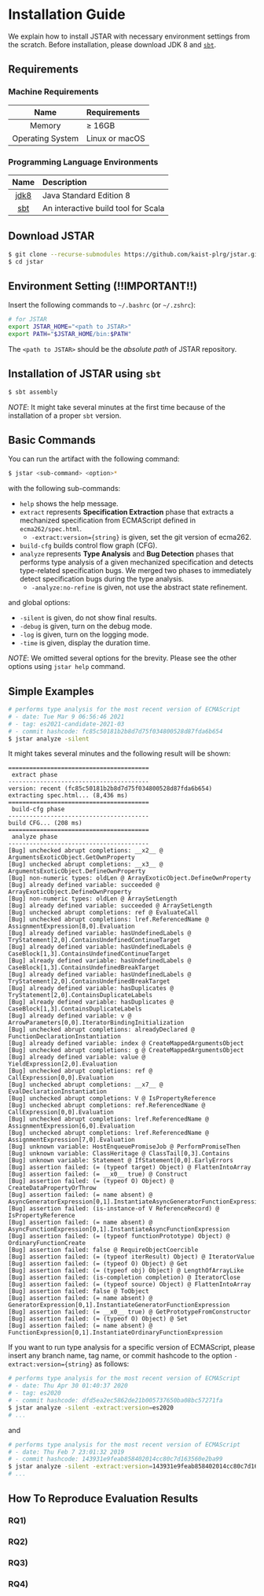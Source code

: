 # Installation Guide

We explain how to install JSTAR with necessary environment settings from the
scratch.  Before installation, please download JDK 8 and
[`sbt`](https://www.scala-sbt.org/1.x/docs/Installing-sbt-on-Linux.html).

## Requirements

### Machine Requirements
| Name              | Requirements   |
|:-----------------:|:---------------|
| Memory            | ≥ 16GB         |
| Operating System  | Linux or macOS |

### Programming Language Environments
| Name                                                        | Description                          |
|:-----------------------------------------------------------:|:-------------------------------------|
| [jdk8](https://www.oracle.com/java/technologies/java8.html) | Java Standard Edition 8              |
| [sbt](https://www.scala-sbt.org/)                           | An interactive build tool for Scala |


## Download JSTAR
```bash
$ git clone --recurse-submodules https://github.com/kaist-plrg/jstar.git
$ cd jstar
```


## Environment Setting (!!IMPORTANT!!)

Insert the following commands to `~/.bashrc` (or `~/.zshrc`):
```bash
# for JSTAR
export JSTAR_HOME="<path to JSTAR>"
export PATH="$JSTAR_HOME/bin:$PATH"
```
The `<path to JSTAR>` should be the _absolute path_ of JSTAR repository.


## Installation of JSTAR using `sbt`
```bash
$ sbt assembly
```

_NOTE_: It might take several minutes at the first time because of the
installation of a proper `sbt` version.


## Basic Commands

You can run the artifact with the following command:
```bash
$ jstar <sub-command> <option>*
```
with the following sub-commands:
- `help` shows the help message.
- `extract` represents **Specification Extraction** phase that extracts a
  mechanized specification from ECMAScript defined in `ecma262/spec.html`.
  - `-extract:version={string}` is given, set the git version of ecma262.
- `build-cfg` builds control flow graph (CFG).
- `analyze` represents **Type Analysis** and **Bug Detection** phases that
  performs type analysis of a given mechanized specification and detects
  type-related specification bugs. We merged two phases to immediately detect
  specification bugs during the type analysis.
  - `-analyze:no-refine` is given, not use the abstract state refinement.

and global options:
- `-silent` is given, do not show final results.
- `-debug` is given, turn on the debug mode.
- `-log` is given, turn on the logging mode.
- `-time` is given, display the duration time.

_NOTE_: We omitted several options for the brevity. Please see the other
options using `jstar help` command.

## Simple Examples
```bash
# performs type analysis for the most recent version of ECMAScript
# - date: Tue Mar 9 06:56:46 2021
# - tag: es2021-candidate-2021-03
# - commit hashcode: fc85c50181b2b8d7d75f034800528d87fda6b654
$ jstar analyze -silent
```
It might takes several minutes and the following result will be shown:
```
========================================
 extract phase
----------------------------------------
version: recent (fc85c50181b2b8d7d75f034800528d87fda6b654)
extracting spec.html... (8,436 ms)
========================================
 build-cfg phase
----------------------------------------
build CFG... (208 ms)
========================================
 analyze phase
----------------------------------------
[Bug] unchecked abrupt completions: __x2__ @ ArgumentsExoticObject.GetOwnProperty
[Bug] unchecked abrupt completions: __x3__ @ ArgumentsExoticObject.DefineOwnProperty
[Bug] non-numeric types: oldLen @ ArrayExoticObject.DefineOwnProperty
[Bug] already defined variable: succeeded @ ArrayExoticObject.DefineOwnProperty
[Bug] non-numeric types: oldLen @ ArraySetLength
[Bug] already defined variable: succeeded @ ArraySetLength
[Bug] unchecked abrupt completions: ref @ EvaluateCall
[Bug] unchecked abrupt completions: lref.ReferencedName @ AssignmentExpression[8,0].Evaluation
[Bug] already defined variable: hasUndefinedLabels @ TryStatement[2,0].ContainsUndefinedContinueTarget
[Bug] already defined variable: hasUndefinedLabels @ CaseBlock[1,3].ContainsUndefinedContinueTarget
[Bug] already defined variable: hasUndefinedLabels @ CaseBlock[1,3].ContainsUndefinedBreakTarget
[Bug] already defined variable: hasUndefinedLabels @ TryStatement[2,0].ContainsUndefinedBreakTarget
[Bug] already defined variable: hasDuplicates @ TryStatement[2,0].ContainsDuplicateLabels
[Bug] already defined variable: hasDuplicates @ CaseBlock[1,3].ContainsDuplicateLabels
[Bug] already defined variable: v @ ArrowParameters[0,0].IteratorBindingInitialization
[Bug] unchecked abrupt completions: alreadyDeclared @ FunctionDeclarationInstantiation
[Bug] already defined variable: index @ CreateMappedArgumentsObject
[Bug] unchecked abrupt completions: g @ CreateMappedArgumentsObject
[Bug] already defined variable: value @ YieldExpression[2,0].Evaluation
[Bug] unchecked abrupt completions: ref @ CallExpression[0,0].Evaluation
[Bug] unchecked abrupt completions: __x7__ @ EvalDeclarationInstantiation
[Bug] unchecked abrupt completions: V @ IsPropertyReference
[Bug] unchecked abrupt completions: ref.ReferencedName @ CallExpression[0,0].Evaluation
[Bug] unchecked abrupt completions: lref.ReferencedName @ AssignmentExpression[6,0].Evaluation
[Bug] unchecked abrupt completions: lref.ReferencedName @ AssignmentExpression[7,0].Evaluation
[Bug] unknown variable: HostEnqueuePromiseJob @ PerformPromiseThen
[Bug] unknown variable: ClassHeritage @ ClassTail[0,3].Contains
[Bug] unknown variable: Statement @ IfStatement[0,0].EarlyErrors
[Bug] assertion failed: (= (typeof target) Object) @ FlattenIntoArray
[Bug] assertion failed: (= __x0__ true) @ Construct
[Bug] assertion failed: (= (typeof O) Object) @ CreateDataPropertyOrThrow
[Bug] assertion failed: (= name absent) @ AsyncGeneratorExpression[0,1].InstantiateAsyncGeneratorFunctionExpression
[Bug] assertion failed: (is-instance-of V ReferenceRecord) @ IsPropertyReference
[Bug] assertion failed: (= name absent) @ AsyncFunctionExpression[0,1].InstantiateAsyncFunctionExpression
[Bug] assertion failed: (= (typeof functionPrototype) Object) @ OrdinaryFunctionCreate
[Bug] assertion failed: false @ RequireObjectCoercible
[Bug] assertion failed: (= (typeof iterResult) Object) @ IteratorValue
[Bug] assertion failed: (= (typeof O) Object) @ Get
[Bug] assertion failed: (= (typeof obj) Object) @ LengthOfArrayLike
[Bug] assertion failed: (is-completion completion) @ IteratorClose
[Bug] assertion failed: (= (typeof source) Object) @ FlattenIntoArray
[Bug] assertion failed: false @ ToObject
[Bug] assertion failed: (= name absent) @ GeneratorExpression[0,1].InstantiateGeneratorFunctionExpression
[Bug] assertion failed: (= __x0__ true) @ GetPrototypeFromConstructor
[Bug] assertion failed: (= (typeof O) Object) @ Set
[Bug] assertion failed: (= name absent) @ FunctionExpression[0,1].InstantiateOrdinaryFunctionExpression
```

If you want to run type analysis for a specific version of ECMAScript, please
insert any branch name, tag name, or commit hashcode to the option
`-extract:version={string}` as follows:
```bash
# performs type analysis for the most recent version of ECMAScript
# - date: Thu Apr 30 01:40:37 2020
# - tag: es2020
# - commit hashcode: dfd5ea2ec5862de21b005737650ba08bc57271fa
$ jstar analyze -silent -extract:version=es2020
# ...
```
and
```bash
# performs type analysis for the most recent version of ECMAScript
# - date: Thu Feb 7 23:01:32 2019
# - commit hashcode: 143931e9feab858402014cc80c7d163560e2ba99
$ jstar analyze -silent -extract:version=143931e9feab858402014cc80c7d163560e2ba99
# ...
```

## How To Reproduce Evaluation Results

### RQ1) 

### RQ2) 

### RQ3) 

### RQ4) 
